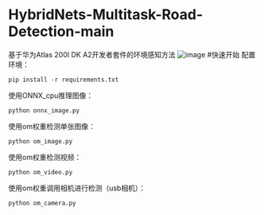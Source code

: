 # HybridNets-Multitask-Road-Detection-main
基于华为Atlas 200I DK A2开发者套件的环境感知方法
![image](https://github.com/straggler-123/HybridNets-Multitask-Road-Detection-main/assets/93413016/676b476a-44aa-4a22-b8f0-154a8d090306)
#快速开始
配置环境：
```
pip install -r requirements.txt
```
使用ONNX_cpu推理图像：
```
python onnx_image.py
```
使用om权重检测单张图像：
```
python om_image.py
```
使用om权重检测视频：
```
python om_video.py
```
使用om权重调用相机进行检测（usb相机）：
```
python om_camera.py
```
